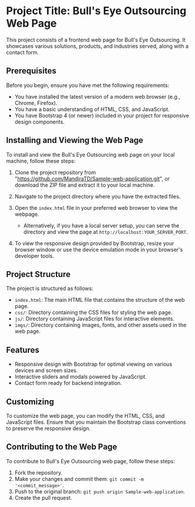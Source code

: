 
# Project Title: Bull's Eye Outsourcing Web Page

This project consists of a frontend web page for Bull's Eye Outsourcing. It showcases various solutions, products, and industries served, along with a contact form.

## Prerequisites

Before you begin, ensure you have met the following requirements:
* You have installed the latest version of a modern web browser (e.g., Chrome, Firefox).
* You have a basic understanding of HTML, CSS, and JavaScript.
* You have Bootstrap 4 (or newer) included in your project for responsive design components.

## Installing and Viewing the Web Page

To install and view the Bull's Eye Outsourcing web page on your local machine, follow these steps:

1. Clone the project repository from "https://github.com/MandiraTD/Sample-web-application.git", or download the ZIP file and extract it to your local machine.

2. Navigate to the project directory where you have the extracted files.

3. Open the `index.html` file in your preferred web browser to view the webpage.

   - Alternatively, if you have a local server setup, you can serve the directory and view the page at `http://localhost:YOUR_SERVER_PORT`.

4. To view the responsive design provided by Bootstrap, resize your browser window or use the device emulation mode in your browser's developer tools.

## Project Structure

The project is structured as follows:
* `index.html`: The main HTML file that contains the structure of the web page.
* `css/`: Directory containing the CSS files for styling the web page.
* `js/`: Directory containing JavaScript files for interactive elements.
* `imgs/`: Directory containing images, fonts, and other assets used in the web page.

## Features

* Responsive design with Bootstrap for optimal viewing on various devices and screen sizes.
* Interactive sliders and modals powered by JavaScript.
* Contact form ready for backend integration.

## Customizing

To customize the web page, you can modify the HTML, CSS, and JavaScript files. Ensure that you maintain the Bootstrap class conventions to preserve the responsive design.

## Contributing to the Web Page

To contribute to Bull's Eye Outsourcing web page, follow these steps:
1. Fork the repository.
2. Make your changes and commit them: `git commit -m '<commit_message>'`.
3. Push to the original branch: `git push origin Sample-web-application`.
4. Create the pull request.


